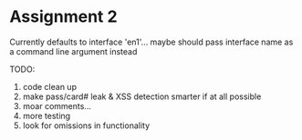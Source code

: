 Assignment 2
======

Currently defaults to interface 'en1'... maybe should pass interface name as a command line argument instead

TODO: 

1. code clean up
2. make pass/card# leak & XSS detection smarter if at all possible
3. moar comments...
4. more testing
5. look for omissions in functionality
